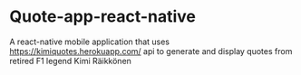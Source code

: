 ﻿# Quote-app-react-native

A react-native mobile application that uses https://kimiquotes.herokuapp.com/ api to generate and display quotes from retired F1 legend Kimi Räikkönen

